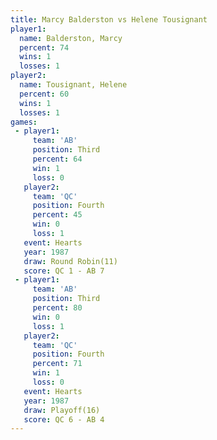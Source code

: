 ```yaml
---
title: Marcy Balderston vs Helene Tousignant
player1:                  
  name: Balderston, Marcy 
  percent: 74             
  wins: 1                 
  losses: 1               
player2:                  
  name: Tousignant, Helene
  percent: 60             
  wins: 1                 
  losses: 1               
games:
 - player1:         
     team: 'AB'     
     position: Third
     percent: 64    
     win: 1         
     loss: 0        
   player2:          
     team: 'QC'      
     position: Fourth
     percent: 45     
     win: 0          
     loss: 1         
   event: Hearts        
   year: 1987           
   draw: Round Robin(11)
   score: QC 1 - AB 7   
 - player1:         
     team: 'AB'     
     position: Third
     percent: 80    
     win: 0         
     loss: 1        
   player2:          
     team: 'QC'      
     position: Fourth
     percent: 71     
     win: 1          
     loss: 0         
   event: Hearts     
   year: 1987        
   draw: Playoff(16) 
   score: QC 6 - AB 4
---
```

